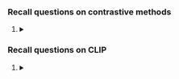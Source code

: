 ### Recall questions on contrastive methods

1. <details markdown=1><summary markdown="span">  </summary>
    
    \
   

</details>

### Recall questions on CLIP

1. <details markdown=1><summary markdown="span">  </summary>
    
    \
   

</details>

